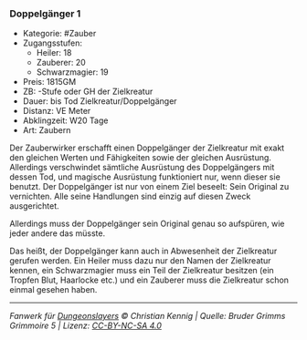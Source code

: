 ### Doppelgänger 1

- Kategorie: #Zauber
- Zugangsstufen:
  - Heiler: 18
  - Zauberer: 20
  - Schwarzmagier: 19
- Preis: 1815GM
- ZB: -Stufe oder GH der Zielkreatur
- Dauer: bis Tod Zielkreatur/Doppelgänger
- Distanz: VE Meter
- Abklingzeit: W20 Tage
- Art: Zaubern



Der Zauberwirker erschafft einen Doppelgänger der Zielkreatur mit exakt den gleichen Werten und Fähigkeiten sowie der gleichen Ausrüstung. Allerdings verschwindet sämtliche Ausrüstung des Doppelgängers mit dessen Tod, und magische Ausrüstung funktioniert nur, wenn dieser sie benutzt. Der Doppelgänger ist nur von einem Ziel beseelt: Sein Original zu vernichten. Alle seine Handlungen sind einzig auf diesen Zweck ausgerichtet.

Allerdings muss der Doppelgänger sein Original genau so aufspüren, wie jeder andere das müsste.

Das heißt, der Doppelgänger kann auch in Abwesenheit der Zielkreatur gerufen werden. Ein Heiler muss dazu nur den Namen der Zielkreatur kennen, ein Schwarzmagier muss ein Teil der Zielkreatur besitzen (ein Tropfen Blut, Haarlocke etc.) und ein Zauberer muss die Zielkreatur schon einmal gesehen haben.

---

_Fanwerk für [Dungeonslayers](https://www.dungeonslayers.net/) © Christian Kennig | Quelle: Bruder Grimms Grimmoire 5 | Lizenz: [CC-BY-NC-SA 4.0](https://creativecommons.org/licenses/by-nc-sa/4.0/deed.de)_
